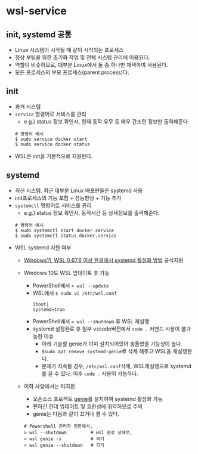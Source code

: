 # wsl-service

## init, systemd 공통
- Linux 시스템이 시작될 때 같이 시작되는 프로세스
- 정상 부팅을 위한 초기화 작업 및 전체 시스템 관리에 이용된다.
- 역할이 비슷하므로, 대부분 Linux에서 둘 중 하나만 채택하여 사용된다.
- 모든 프로세스의 부모 프로세스(parent process)다.

## init
- 과거 시스템
- `service` 명령어로 서비스를 관리
	- e.g.) status 정보 확인시, 현재 동작 유무 등 매우 간소한 정보만 출력해준다.
	```
	# 명령어 예시
	$ sudo service docker start
	$ sudo service docker status
	```
- WSL은 init을 기본적으로 지원한다.

## systemd
- 최신 시스템. 최근 대부분 Linux 배포판들은 systemd 사용
- init프로세스의 기능 포함 + 성능향상 + 기능 추가
- `systemctl` 명령어로 서비스를 관리
	- e.g.) status 정보 확인시, 동작시간 등 상세정보를 출력해준다.
	```
	# 명령어 예시
	$ sudo systemctl start docker.service
	$ sudo systemctl status docker.service
	```
- WSL systemd 지원 여부
	- [Windows11, WSL 0.67.6 이상 환경에서 systemd 활성화 방법](https://devblogs.microsoft.com/commandline/systemd-support-is-now-available-in-wsl/) 공식지원
	- Windows 10도 WSL 업데이트 후 가능
		- PowerShell에서 `> wsl --update`
		- WSL에서 `$ sudo vi /etc/wsl.conf`
			```
			[boot]
			systemd=true
			```
		- PowerShell에서 `> wsl --shutdown` 후 WSL 재실행
		- systemd 설정완료 후 일부 vscode버전에서 `code .` 커맨드 사용이 불가능한 이슈
			- 아래 기술할 genie가 이미 설치되어있어 충돌했을 가능성이 높다.
			- `$sudo apt remove systemd-genie`로 삭제 해주고 WSL을 재실행한다.
			- 문제가 지속될 경우, `/etc/wsl.conf`삭제, WSL재실행으로 systemd를 끌 수 있다. 이후 `code .` 사용이 가능하다.

	- 이하 사양에서는 미지원
		- 오픈소스 프로젝트 [genie](https://github.com/arkane-systems/genie)를 설치하여 systemd 활성화 가능
		- 편하긴 한데 업데이트 및 호환성에 취약하므로 주의
		- genie는 다음과 같이 끄거나 켤 수 있다.
		```
		# Powershell 관리자 권한에서,
		> wsl --shutdown         # wsl 종료 상태로,
		> wsl genie -s           # 켜기
		> wsl genie --shutdown   # 끄기
		```
